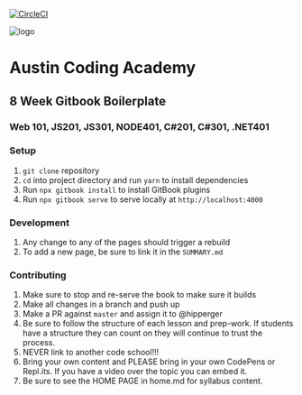 [![CircleCI](https://circleci.com/gh/AustinCodingAcademy/gitbook-boilerplate.svg?style=svg&circle-token=59fcb96d7537ef4e4dbb398806c7def94c482b5e)](https://circleci.com/gh/AustinCodingAcademy/gitbook-boilerplate)

![logo](http://en.gravatar.com/userimage/107370100/a08594145564536138dfaaf072c7b241.png)
# Austin Coding Academy

## 8 Week Gitbook Boilerplate
### Web 101, JS201, JS301, NODE401, C#201, C#301, .NET401

### Setup
1. `git clone` repository
1. `cd` into project directory and run `yarn` to install dependencies
1. Run `npx gitbook install` to install GitBook plugins
1. Run `npx gitbook serve` to serve locally at `http://localhost:4000`

### Development
1. Any change to any of the pages should trigger a rebuild
1. To add a new page, be sure to link it in the `SUMMARY.md`

### Contributing
1. Make sure to stop and re-serve the book to make sure it builds
1. Make all changes in a branch and push up
1. Make a PR against `master` and assign it to @hipperger
1. Be sure to follow the structure of each lesson and prep-work. If students have a structure they can count on they will continue to trust the process. 
1. NEVER link to another code school!!!
1. Bring your own content and PLEASE bring in your own CodePens or Repl.its. If you have a video over the topic you can embed it. 
1. Be sure to see the HOME PAGE in home.md for syllabus content. 
